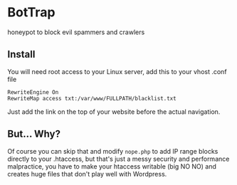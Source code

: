 # BotTrap
honeypot to block evil spammers and crawlers


## Install
You will need root access to your Linux server, add this to your vhost .conf file

    RewriteEngine On
    RewriteMap access txt:/var/www/FULLPATH/blacklist.txt

Just add the link on the top of your website before the actual navigation.

## But... Why?
Of course you can skip that and modify ```nope.php``` to add IP range blocks directly to your .htaccess, but that's just a messy security and performance malpractice, you have to make your htaccess writable (big NO NO)  and creates huge files that don't play well with Wordpress.
